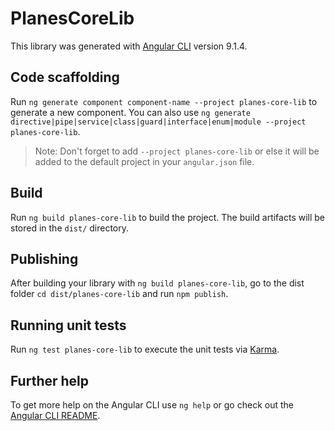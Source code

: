 # PlanesCoreLib

This library was generated with [Angular CLI](https://github.com/angular/angular-cli) version 9.1.4.

## Code scaffolding

Run `ng generate component component-name --project planes-core-lib` to generate a new component. You can also use `ng generate directive|pipe|service|class|guard|interface|enum|module --project planes-core-lib`.
> Note: Don't forget to add `--project planes-core-lib` or else it will be added to the default project in your `angular.json` file. 

## Build

Run `ng build planes-core-lib` to build the project. The build artifacts will be stored in the `dist/` directory.

## Publishing

After building your library with `ng build planes-core-lib`, go to the dist folder `cd dist/planes-core-lib` and run `npm publish`.

## Running unit tests

Run `ng test planes-core-lib` to execute the unit tests via [Karma](https://karma-runner.github.io).

## Further help

To get more help on the Angular CLI use `ng help` or go check out the [Angular CLI README](https://github.com/angular/angular-cli/blob/master/README.md).
